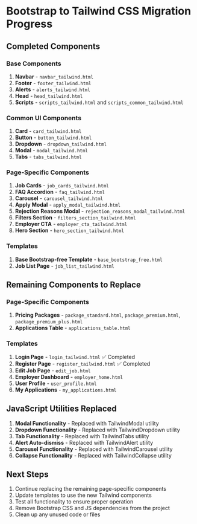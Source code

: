# Bootstrap to Tailwind CSS Migration Progress

## Completed Components

### Base Components
1. **Navbar** - `navbar_tailwind.html`
2. **Footer** - `footer_tailwind.html`
3. **Alerts** - `alerts_tailwind.html`
4. **Head** - `head_tailwind.html`
5. **Scripts** - `scripts_tailwind.html` and `scripts_common_tailwind.html`

### Common UI Components
1. **Card** - `card_tailwind.html`
2. **Button** - `button_tailwind.html`
3. **Dropdown** - `dropdown_tailwind.html`
4. **Modal** - `modal_tailwind.html`
5. **Tabs** - `tabs_tailwind.html`

### Page-Specific Components
1. **Job Cards** - `job_cards_tailwind.html`
2. **FAQ Accordion** - `faq_tailwind.html`
3. **Carousel** - `carousel_tailwind.html`
4. **Apply Modal** - `apply_modal_tailwind.html`
5. **Rejection Reasons Modal** - `rejection_reasons_modal_tailwind.html`
6. **Filters Section** - `filters_section_tailwind.html`
7. **Employer CTA** - `employer_cta_tailwind.html`
8. **Hero Section** - `hero_section_tailwind.html`

### Templates
1. **Base Bootstrap-free Template** - `base_bootstrap_free.html`
2. **Job List Page** - `job_list_tailwind.html`

## Remaining Components to Replace

### Page-Specific Components
1. **Pricing Packages** - `package_standard.html`, `package_premium.html`, `package_premium_plus.html`
2. **Applications Table** - `applications_table.html`

### Templates
1. **Login Page** - `login_tailwind.html` ✅ Completed
2. **Register Page** - `register_tailwind.html` ✅ Completed
3. **Edit Job Page** - `edit_job.html`
4. **Employer Dashboard** - `employer_home.html`
5. **User Profile** - `user_profile.html`
6. **My Applications** - `my_applications.html`

## JavaScript Utilities Replaced
1. **Modal Functionality** - Replaced with TailwindModal utility
2. **Dropdown Functionality** - Replaced with TailwindDropdown utility
3. **Tab Functionality** - Replaced with TailwindTabs utility
4. **Alert Auto-dismiss** - Replaced with TailwindAlert utility
5. **Carousel Functionality** - Replaced with TailwindCarousel utility
6. **Collapse Functionality** - Replaced with TailwindCollapse utility

## Next Steps
1. Continue replacing the remaining page-specific components
2. Update templates to use the new Tailwind components
3. Test all functionality to ensure proper operation
4. Remove Bootstrap CSS and JS dependencies from the project
5. Clean up any unused code or files 
